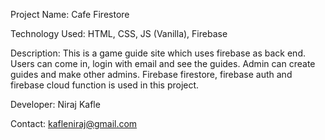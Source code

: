 Project Name: Cafe Firestore

Technology Used: HTML, CSS, JS (Vanilla), Firebase

Description: This is a game guide site which uses firebase as back end. Users can come in, login with email and see the guides. Admin can create guides and make other admins. Firebase firestore, firebase auth and firebase cloud function is used in this project.

Developer: Niraj Kafle

Contact: kafleniraj@gmail.com


